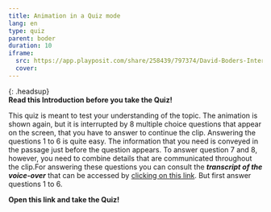 ```yaml
---
title: Animation in a Quiz mode
lang: en
type: quiz
parent: boder
duration: 10
iframe:
  src: https://app.playposit.com/share/258439/797374/David-Boders-Interview-collection
  cover:
---
```


{: .headsup}                            
**Read this Introduction before you take the Quiz!**

This quiz is meant to test your understanding of the topic. The animation is shown again, but it is interrupted by 8 multiple choice
questions that appear on the screen, that you have to answer to continue the clip.
Answering the questions 1 to 6 is quite easy. The information that you need is conveyed in the passage just before the question
appears.  To answer question 7 and 8, however, you need to combine details that are communicated throughout the clip.For answering these questions you can consult the ***transcript of the voice-over*** that can be accessed by
[clicking on this link](//assets/images/attachments/12boxes/12boxes_01.png).
But first answer questions 1 to 6.

**Open this link and take the Quiz!**


<!-- more -->
